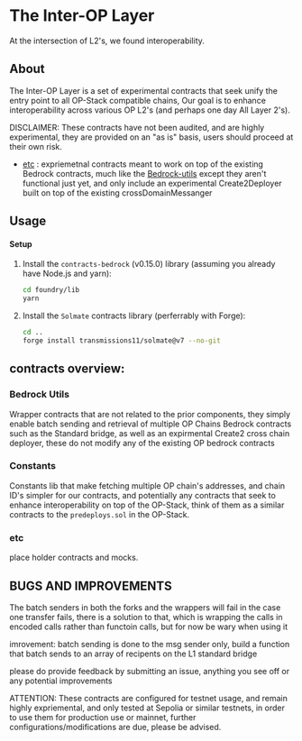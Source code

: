 # The Inter-OP Layer

At the intersection of L2's, we found interoperability.

## About

The Inter-OP Layer is a set of experimental contracts that seek unify the entry point to all OP-Stack compatible chains, Our goal is to enhance interoperability across various OP L2's (and perhaps one day All Layer 2's).

DISCLAIMER: These contracts have not been audited, and are highly experimental, they are provided on an "as is" basis, users should proceed at their own risk.


- [etc](#etc-wip) : expriemetnal contracts meant to work on top of the existing Bedrock contracts, much like the [Bedrock-utils](#bedrock-utils) except they aren't functional just yet, and only include an experimental Create2Deployer built on top of the existing crossDomainMessanger

## Usage

#### Setup

1. Install the `contracts-bedrock` (v0.15.0) library (assuming you already have Node.js and yarn):

   ```sh
   cd foundry/lib
   yarn
   ```

2. Install the `Solmate` contracts library (perferrably with Forge):

   ```sh
   cd ..
   forge install transmissions11/solmate@v7 --no-git
   ```

## contracts overview:


### Bedrock Utils

Wrapper contracts that are not related to the prior components, they simply enable batch sending and retrieval of multiple OP Chains Bedrock contracts such as the Standard bridge, as well as an expirmental Create2 cross chain deployer, these do not modify any of the existing OP bedrock contracts

### Constants

Constants lib that make fetching multiple OP chain's addresses, and chain ID's simpler for our contracts, and potentially any contracts that seek to enhance interoperability on top of the OP-Stack, think of them as a similar contracts to the `predeploys.sol` in the OP-Stack.

### etc

place holder contracts and mocks.

## BUGS AND IMPROVEMENTS

The batch senders in both the forks and the wrappers will fail in the case one transfer fails, there is a solution to that, which is wrapping the calls in encoded calls rather than functoin calls, but for now be wary when using it

imrovement: batch sending is done to the msg sender only, build a function that batch sends to an array of recipents on the L1 standard bridge

please do provide feedback by submitting an issue, anything you see off or any potential improvements

ATTENTION: These contracts are configured for testnet usage, and remain highly expriemental, and only tested at Sepolia or similar testnets, in order to use them for production use or mainnet, further configurations/modifications are due, please be advised.
